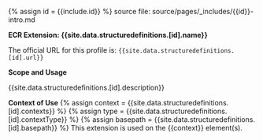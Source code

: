 

{% assign id = {{include.id}} %}
source file: source/pages/\_includes/{{id}}-intro.md

**ECR Extension: {{site.data.structuredefinitions.[id].name}}**

The official URL for this profile is: `{{site.data.structuredefinitions.[id].url}}`

**Scope and Usage**

{{site.data.structuredefinitions.[id].description}}

**Context of Use**
{% assign context = {{site.data.structuredefinitions.[id].contexts}} %}
{% assign type = {{site.data.structuredefinitions.[id].contextType}} %}
{% assign basepath = {{site.data.structuredefinitions.[id].basepath}} %}
This extension is used on the {{context}} element(s).

